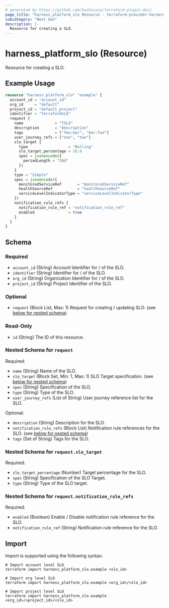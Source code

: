 ```yaml
---
# generated by https://github.com/hashicorp/terraform-plugin-docs
page_title: "harness_platform_slo Resource - terraform-provider-harness"
subcategory: "Next Gen"
description: |-
  Resource for creating a SLO.
---
```


# harness_platform_slo (Resource)

Resource for creating a SLO.

## Example Usage

```terraform
resource "harness_platform_slo" "example" {
  account_id = "account_id"
  org_id     = "default"
  project_id = "default_project"
  identifier = "TerraformSLO"
  request {
    name              = "TSLO"
    description       = "description"
    tags              = ["foo:bar", "bar:foo"]
    user_journey_refs = ["one", "two"]
    slo_target {
      type                  = "Rolling"
      slo_target_percentage = 10.0
      spec = jsonencode({
        periodLength = "28d"
      })
    }
    type = "Simple"
    spec = jsonencode({
      monitoredServiceRef       = "monitoredServiceRef"
      healthSourceRef           = "healthSourceRef"
      serviceLevelIndicatorType = "serviceLevelIndicatorType"
    })
    notification_rule_refs {
      notification_rule_ref = "notification_rule_ref"
      enabled               = true
    }
  }
}
```

<!-- schema generated by tfplugindocs -->
## Schema

### Required

- `account_id` (String) Account Identifier for / of the SLO.
- `identifier` (String) Identifier for / of the SLO.
- `org_id` (String) Organization Identifier for / of the SLO.
- `project_id` (String) Project Identifier of the SLO.

### Optional

- `request` (Block List, Max: 1) Request for creating / updating SLO. (see [below for nested schema](#nestedblock--request))

### Read-Only

- `id` (String) The ID of this resource.

<a id="nestedblock--request"></a>
### Nested Schema for `request`

Required:

- `name` (String) Name of the SLO.
- `slo_target` (Block Set, Min: 1, Max: 1) SLO Target specification. (see [below for nested schema](#nestedblock--request--slo_target))
- `spec` (String) Specification of the SLO.
- `type` (String) Type of the SLO.
- `user_journey_refs` (List of String) User journey reference list for the SLO.

Optional:

- `description` (String) Description for the SLO.
- `notification_rule_refs` (Block List) Notification rule references for the SLO. (see [below for nested schema](#nestedblock--request--notification_rule_refs))
- `tags` (Set of String) Tags for the SLO.

<a id="nestedblock--request--slo_target"></a>
### Nested Schema for `request.slo_target`

Required:

- `slo_target_percentage` (Number) Target percentage for the SLO.
- `spec` (String) Specification of the SLO Target.
- `type` (String) Type of the SLO target.


<a id="nestedblock--request--notification_rule_refs"></a>
### Nested Schema for `request.notification_rule_refs`

Required:

- `enabled` (Boolean) Enable / Disable notification rule reference for the SLO.
- `notification_rule_ref` (String) Notification rule reference for the SLO.

## Import

Import is supported using the following syntax:

```shell
# Import account level SLO
terraform import harness_platform_slo.example <slo_id>

# Import org level SLO
terraform import harness_platform_slo.example <org_id>/<slo_id>

# Import project level SLO
terraform import harness_platform_slo.example <org_id>/<project_id>/<slo_id>
```
